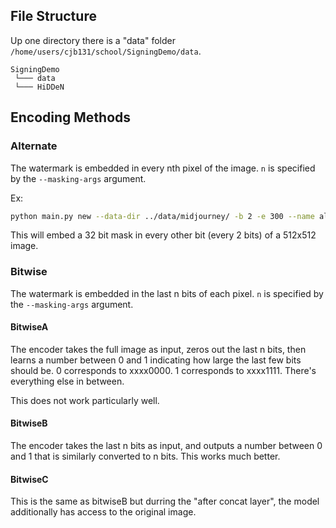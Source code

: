 ## File Structure
Up one directory there is a "data" folder `/home/users/cjb131/school/SigningDemo/data`. 

```
SigningDemo
 └─── data
 └─── HiDDeN
```

## Encoding Methods
### Alternate
The watermark is embedded in every nth pixel of the image. `n` is specified by the `--masking-args` argument.

Ex: 
```sh
python main.py new --data-dir ../data/midjourney/ -b 2 -e 300 --name alternate_32 --size 512 -m 32 --hash-mode screen --masking-args 2
```

This will embed a 32 bit mask in every other bit (every 2 bits) of a 512x512 image.

### Bitwise
The watermark is embedded in the last n bits of each pixel. `n` is specified by the `--masking-args` argument.

#### BitwiseA
The encoder takes the full image as input, zeros out the last n bits, then learns a number between 0 and 1 indicating how large the last few bits should be. 0 corresponds to xxxx0000. 1 corresponds to xxxx1111. There's everything else in between. 

This does not work particularly well.

#### BitwiseB
The encoder takes the last n bits as input, and outputs a number between 0 and 1 that is similarly converted to n bits. This works much better.

#### BitwiseC
This is the same as bitwiseB but durring the "after concat layer", the model additionally has access to the original image.

